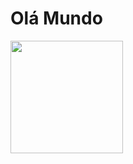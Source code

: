 # Olá Mundo

<div>
  <a href="https://github.com/Mantovi">
    <img height = "180em" src="https://github-readme-stats.vercel.app/api?username=Mantovi&show_icons=true&theme=dark&include_all_commits=true&count_private=true">
    <img height = "180em" src="https://github-readme-stats.vercel.app/api/top-langs/?username=Mantovi&layout-compact$langs_count=16&theme=dark>
</div>


